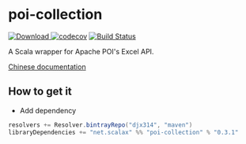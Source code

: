 poi-collection
============================================
[ ![Download](https://api.bintray.com/packages/djx314/maven/poi-collection/images/download.svg) ](https://bintray.com/djx314/maven/poi-collection/_latestVersion)
[![codecov](https://codecov.io/gh/scalax/poi-collection/branch/master/graph/badge.svg)](https://codecov.io/gh/scalax/poi-collection)
[![Build Status](https://travis-ci.org/scalax/poi-collection.svg?branch=master)](https://travis-ci.org/scalax/poi-collection)

A Scala wrapper for Apache POI's Excel API.

[Chinese documentation](https://github.com/scalax/poi-collection-chinese-documentation)

How to get it
-------------

- Add dependency

```scala
resolvers += Resolver.bintrayRepo("djx314", "maven")
libraryDependencies += "net.scalax" %% "poi-collection" % "0.3.1"
```
